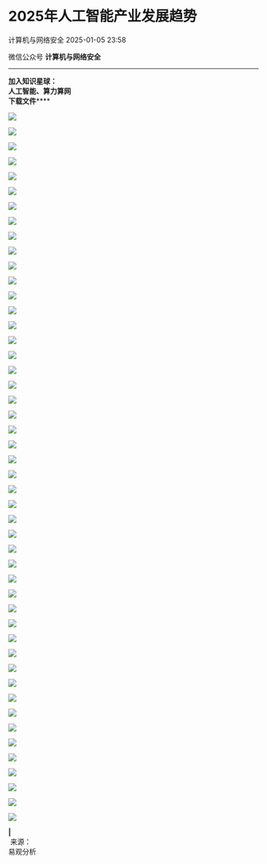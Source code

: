 #  2025年人工智能产业发展趋势   
 计算机与网络安全   2025-01-05 23:58  
  
微信公众号 **计算机与网络安全**  
  
****  
[](https://mp.weixin.qq.com/s?__biz=MjM5OTk4MDE2MA==&mid=2655262055&idx=3&sn=defb384cb6efaa9b3ed3ecd4522f0f71&scene=21#wechat_redirect)  
  
  
  
**加入知识星球：**  
**人工智能、算力算网**  
**下载文件******  
  
![](https://mmbiz.qpic.cn/sz_mmbiz_jpg/VcRPEU1K2offMMAibQfKr3GtuDc5y4b3fRSwAfLpnZvytK3Zup7MtBBcQDgkebGznCdEg7a0r4B0zf4yjVuQqxw/640?wx_fmt=other&from=appmsg&tp=webp&wxfrom=5&wx_lazy=1&wx_co=1 "")  
  
![](https://mmbiz.qpic.cn/sz_mmbiz_png/VcRPEU1K2ofWWsIDn5bQaGOVicaiaMNO6rVKByhheic6fd5vL6ZPcf8kItg5knOPQSPBlqSfusY7GXdEfSOfe8iaibA/640?wx_fmt=png&from=appmsg "")  
  
![](https://mmbiz.qpic.cn/sz_mmbiz_png/VcRPEU1K2ofWWsIDn5bQaGOVicaiaMNO6rlVkDxd86QCkLvtoN3Tg8RMRxJeyfEUskBy7gbzgbYKBuO5ZguYoa6g/640?wx_fmt=png&from=appmsg "")  
  
![](https://mmbiz.qpic.cn/sz_mmbiz_png/VcRPEU1K2ofWWsIDn5bQaGOVicaiaMNO6rMEgXDNQ6H9X2kPgRxrnOVWKtmoNod7ym1IGQJqZCRkanibSF5QN3VpA/640?wx_fmt=png&from=appmsg "")  
  
![](https://mmbiz.qpic.cn/sz_mmbiz_png/VcRPEU1K2ofWWsIDn5bQaGOVicaiaMNO6rD3kbxo6VsocKuKLlcyq95ZsGBuxLUGiaZA1Nd1bUkbCTkM8tam2WOKA/640?wx_fmt=png&from=appmsg "")  
  
![](https://mmbiz.qpic.cn/sz_mmbiz_png/VcRPEU1K2ofWWsIDn5bQaGOVicaiaMNO6r0HB9f1Za2ZVxY5ibWX50z5th3oBxFuoB3yl8gtGdl9XTg0micF49O4lA/640?wx_fmt=png&from=appmsg "")  
  
![](https://mmbiz.qpic.cn/sz_mmbiz_png/VcRPEU1K2ofWWsIDn5bQaGOVicaiaMNO6riauMyFiaQgQwjaeJhJtuFMUpsIRECU3ArEK26QbUcXSddiawFOEwWaEsA/640?wx_fmt=png&from=appmsg "")  
  
![](https://mmbiz.qpic.cn/sz_mmbiz_png/VcRPEU1K2ofWWsIDn5bQaGOVicaiaMNO6rI8ibdmY8zOMQZNW66lR7xGibkqJRtJlOcupJLbUzuN2YDE1zUm6hxx9A/640?wx_fmt=png&from=appmsg "")  
  
![](https://mmbiz.qpic.cn/sz_mmbiz_png/VcRPEU1K2ofWWsIDn5bQaGOVicaiaMNO6r9fDNPMkm1ou5tVjkw6vwUzDibq6hBYPK0e0Xj9LoErIXM8RptwbrHfA/640?wx_fmt=png&from=appmsg "")  
  
![](https://mmbiz.qpic.cn/sz_mmbiz_png/VcRPEU1K2ofWWsIDn5bQaGOVicaiaMNO6rRnGjnicgcccLS7DpGd03tSIw1yqw7nrmvqOQsVM0JnkUmTDFtp7o2GA/640?wx_fmt=png&from=appmsg "")  
  
![](https://mmbiz.qpic.cn/sz_mmbiz_png/VcRPEU1K2ofWWsIDn5bQaGOVicaiaMNO6rCV3TUdkyJE4kf20eyfH7WPOY0nU54FicA0icYRuULAefK8S5GCF4xVKA/640?wx_fmt=png&from=appmsg "")  
  
![](https://mmbiz.qpic.cn/sz_mmbiz_png/VcRPEU1K2ofWWsIDn5bQaGOVicaiaMNO6r8JQc2ZvBickCf9oVvibsXH9ZlmT20wdLicY9liaDk4XwceeibHFDXgibYvAw/640?wx_fmt=png&from=appmsg "")  
  
![](https://mmbiz.qpic.cn/sz_mmbiz_png/VcRPEU1K2ofWWsIDn5bQaGOVicaiaMNO6rribbZ6dmbv4Qibiaswaja7PC7BfKfwiayia8ibfzGvSWs8XkFWNs7er1sMFQ/640?wx_fmt=png&from=appmsg "")  
  
![](https://mmbiz.qpic.cn/sz_mmbiz_png/VcRPEU1K2ofWWsIDn5bQaGOVicaiaMNO6rGhsd7zXbve8jJqgUhkS16iabAkA91Tj3dhyAyaiasu8AKwVkeptFTkOg/640?wx_fmt=png&from=appmsg "")  
  
![](https://mmbiz.qpic.cn/sz_mmbiz_png/VcRPEU1K2ofWWsIDn5bQaGOVicaiaMNO6rc2CMyF6t9JlfBz5E7IJEreqW2E0uoBf9lRfoYlJh5d5QbVO94vY1qQ/640?wx_fmt=png&from=appmsg "")  
  
![](https://mmbiz.qpic.cn/sz_mmbiz_png/VcRPEU1K2ofWWsIDn5bQaGOVicaiaMNO6r0lqjA0suM1eGSn4WyjSzj54QyHuz2mtL99voy4bc2vWAO8qfFBTicrQ/640?wx_fmt=png&from=appmsg "")  
  
![](https://mmbiz.qpic.cn/sz_mmbiz_png/VcRPEU1K2ofWWsIDn5bQaGOVicaiaMNO6ratmFd3VDQKksfibrmnZEPwg6mMJw8SKcLibORfI6nzeaoib5MawLwPYiag/640?wx_fmt=png&from=appmsg "")  
  
![](https://mmbiz.qpic.cn/sz_mmbiz_png/VcRPEU1K2ofWWsIDn5bQaGOVicaiaMNO6ro4HiccsnXmZr4rMCNwPy21yre5xYWGsGLbicAib4I1G3vicyzs2wGk75vw/640?wx_fmt=png&from=appmsg "")  
  
![](https://mmbiz.qpic.cn/sz_mmbiz_png/VcRPEU1K2ofWWsIDn5bQaGOVicaiaMNO6r2LdnVes1J93FXL9HhPfCk3JMBHADsogcP7szpNibWTxIMlsZSyllUFQ/640?wx_fmt=png&from=appmsg "")  
  
![](https://mmbiz.qpic.cn/sz_mmbiz_png/VcRPEU1K2ofWWsIDn5bQaGOVicaiaMNO6r1JlRpMfkBiaFBdoPNmSYMWGdv2hN8CyZmLgrW4vEuziaia52N6KqPKuWw/640?wx_fmt=png&from=appmsg "")  
  
![](https://mmbiz.qpic.cn/sz_mmbiz_png/VcRPEU1K2ofWWsIDn5bQaGOVicaiaMNO6rooO9Dx3YyvlanFM9G1SjaAkAhwWoVzLJkofhJ57SXJAT7mhUMlooeg/640?wx_fmt=png&from=appmsg "")  
  
![](https://mmbiz.qpic.cn/sz_mmbiz_png/VcRPEU1K2ofWWsIDn5bQaGOVicaiaMNO6rXbiaicsxVqfC8dNJAaRsbxPJWu80pa4BU29t1QyICk7F4khibQbpAYT0g/640?wx_fmt=png&from=appmsg "")  
  
![](https://mmbiz.qpic.cn/sz_mmbiz_png/VcRPEU1K2ofWWsIDn5bQaGOVicaiaMNO6ru57Joq7PT3W9NdqMRaLlCicGe8D6QBOic4haIM7POK8cjzXvYOQKia1lw/640?wx_fmt=png&from=appmsg "")  
  
![](https://mmbiz.qpic.cn/sz_mmbiz_png/VcRPEU1K2ofWWsIDn5bQaGOVicaiaMNO6rONPwjK38fjoOLD23YpcqXl9eNuSR0hIxHnnhTwcq3UqWheHmncRJeQ/640?wx_fmt=png&from=appmsg "")  
  
![](https://mmbiz.qpic.cn/sz_mmbiz_png/VcRPEU1K2ofWWsIDn5bQaGOVicaiaMNO6rEbm9532laAMRraHMyjMzfiaafg8zm6DZVX6ccJibf5NtcbPEibJSQ2cyQ/640?wx_fmt=png&from=appmsg "")  
  
![](https://mmbiz.qpic.cn/sz_mmbiz_png/VcRPEU1K2ofWWsIDn5bQaGOVicaiaMNO6rXCGFp7IxTEng7oSl73DwXU7Px2BNcRsZCBAc25jU2vFiazUyUHlFMSA/640?wx_fmt=png&from=appmsg "")  
  
![](https://mmbiz.qpic.cn/sz_mmbiz_png/VcRPEU1K2ofWWsIDn5bQaGOVicaiaMNO6rTZR66d2icnfcTsne55nNicapDDytpAJgOx8FluS9lWCoIJd4UTN2OtnA/640?wx_fmt=png&from=appmsg "")  
  
![](https://mmbiz.qpic.cn/sz_mmbiz_png/VcRPEU1K2ofWWsIDn5bQaGOVicaiaMNO6rZQpP5YxoskBPHfnJvEYTLe5HsQ2k4mWuVJHsuQHAK3ethKnNWibUqrQ/640?wx_fmt=png&from=appmsg "")  
  
![](https://mmbiz.qpic.cn/sz_mmbiz_png/VcRPEU1K2ofWWsIDn5bQaGOVicaiaMNO6rMDkcGvFia5uXgajhxNgyy2fibEsaGe94viasXAk4Uv6ryp5YicRFAmtJwQ/640?wx_fmt=png&from=appmsg "")  
  
![](https://mmbiz.qpic.cn/sz_mmbiz_png/VcRPEU1K2ofWWsIDn5bQaGOVicaiaMNO6rkTfpqg90y34DaXIKdmA929Nd9icqL08dmeOVSkCRyY3kUXdE17LKh8Q/640?wx_fmt=png&from=appmsg "")  
  
![](https://mmbiz.qpic.cn/sz_mmbiz_png/VcRPEU1K2ofWWsIDn5bQaGOVicaiaMNO6r1N0EklfOjEUUvibDnUHvs09bNmibSO5ZdY5OfOZJC0UncYCRiabj8V7Dw/640?wx_fmt=png&from=appmsg "")  
  
![](https://mmbiz.qpic.cn/sz_mmbiz_png/VcRPEU1K2ofWWsIDn5bQaGOVicaiaMNO6rKDl7iaKeia12sic07SMwM42lkwAPvzF4X0KbnNwrkqz2KaKKOSGw8pQ6Q/640?wx_fmt=png&from=appmsg "")  
  
![](https://mmbiz.qpic.cn/sz_mmbiz_png/VcRPEU1K2ofWWsIDn5bQaGOVicaiaMNO6rPe5rVtbW4iaGT9QN36PSspVBibNtpQJPoY6m45zT2mUBmDBBPTia4wMBg/640?wx_fmt=png&from=appmsg "")  
  
![](https://mmbiz.qpic.cn/sz_mmbiz_png/VcRPEU1K2ofWWsIDn5bQaGOVicaiaMNO6rMgyS0Y61jBLia8ib8oqQzm3Fyws9l7jibu1a8hTG8VWd3nOpiaouF4s2yQ/640?wx_fmt=png&from=appmsg "")  
  
![](https://mmbiz.qpic.cn/sz_mmbiz_png/VcRPEU1K2ofWWsIDn5bQaGOVicaiaMNO6rXGfVicuNJ6FH9GeA2uhibR4q4N3fnSpWdV7s50dWGGZ13rQjAHyBDaOw/640?wx_fmt=png&from=appmsg "")  
  
![](https://mmbiz.qpic.cn/sz_mmbiz_png/VcRPEU1K2ofWWsIDn5bQaGOVicaiaMNO6rCiaYaVoAPhOW7Eia6n7MsKE93bylJ5zbP5udLOLImlgQGWEtT8vcompQ/640?wx_fmt=png&from=appmsg "")  
  
![](https://mmbiz.qpic.cn/sz_mmbiz_png/VcRPEU1K2ofWWsIDn5bQaGOVicaiaMNO6rG6uLCSJNN5cFmDcr6lQTeZiarSS1l9h8xa5LRa499dSt61Z5SWibMXzQ/640?wx_fmt=png&from=appmsg "")  
  
![](https://mmbiz.qpic.cn/sz_mmbiz_png/VcRPEU1K2ofWWsIDn5bQaGOVicaiaMNO6raJyiaxCzn67NQxiaoQRkE7fMtGuhoXVzDdhBYBTaFj3QicI5m1gutQpMA/640?wx_fmt=png&from=appmsg "")  
  
![](https://mmbiz.qpic.cn/sz_mmbiz_png/VcRPEU1K2ofWWsIDn5bQaGOVicaiaMNO6rcFjV3VCDlfFicqfq5TTM9PWWdr9645aJtF7ia0RzQL0mDYgMy4FKSmLg/640?wx_fmt=png&from=appmsg "")  
  
![](https://mmbiz.qpic.cn/sz_mmbiz_png/VcRPEU1K2ofWWsIDn5bQaGOVicaiaMNO6rwPPhWPTvtr6bZ5bmLOT6ypzJoDVtKvg4jzTwMHHJTU4hHS7yH6Zd7Q/640?wx_fmt=png&from=appmsg "")  
  
![](https://mmbiz.qpic.cn/sz_mmbiz_png/VcRPEU1K2ofWWsIDn5bQaGOVicaiaMNO6rTZEGFXPP9O3G4nDbyz2SsiaNicibj8cINCt2j4Qicr29TT4q8h1YTnR12g/640?wx_fmt=png&from=appmsg "")  
  
![](https://mmbiz.qpic.cn/sz_mmbiz_png/VcRPEU1K2ofWWsIDn5bQaGOVicaiaMNO6rdZPib1ibcSP27frjNobNwXsTbFX8pWSEDe7myUSt5kZ4oEo0xVIGghOA/640?wx_fmt=png&from=appmsg "")  
  
![](https://mmbiz.qpic.cn/sz_mmbiz_png/VcRPEU1K2ofWWsIDn5bQaGOVicaiaMNO6rgmbjxTSOV7rTZnUPt3doN7fpJcUOAjDx61RnuwQn1ruMwKpmIPsSlg/640?wx_fmt=png&from=appmsg "")  
  
![](https://mmbiz.qpic.cn/sz_mmbiz_png/VcRPEU1K2ofWWsIDn5bQaGOVicaiaMNO6reYZYh2PRRtqe5TUoylghgvjlYRjCFwMgFH6nthuvnw2T3ZMPAhNKJw/640?wx_fmt=png&from=appmsg "")  
  
![](https://mmbiz.qpic.cn/sz_mmbiz_png/VcRPEU1K2ofWWsIDn5bQaGOVicaiaMNO6r6qkXNl6LqI6bEMBMiaShnytVhqu26FSKGHDwMpgT0R3QgcJlLQvsOOQ/640?wx_fmt=png&from=appmsg "")  
  
![](https://mmbiz.qpic.cn/sz_mmbiz_png/VcRPEU1K2ofWWsIDn5bQaGOVicaiaMNO6rJtTQ4ntXfBRdsqYGUySnUVnJNXP0uWhLxCPp9anUrYfvicjWSCe7W8A/640?wx_fmt=png&from=appmsg "")  
  
![](https://mmbiz.qpic.cn/sz_mmbiz_png/VcRPEU1K2ofWWsIDn5bQaGOVicaiaMNO6rCAZHff0SKUqk5JSrDTSxpvzmfkcOYPJl15kyZm0HNRaTxBqPrTl2lg/640?wx_fmt=png&from=appmsg "")  
  
![](https://mmbiz.qpic.cn/sz_mmbiz_png/VcRPEU1K2ofWWsIDn5bQaGOVicaiaMNO6rIY9CMeuyPf87psxSlQKoQI3wc6wwqViaSpj3FPpyWQ5HDGO3eOibBhZQ/640?wx_fmt=png&from=appmsg "")  
  
**|**  
 来源：  
易观分析  
  

